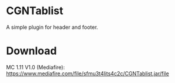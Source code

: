 # CGNTablist
A simple plugin for header and footer.

# Download
MC 1.11 V1.0 (Mediafire): https://www.mediafire.com/file/sfmu3t4lits4c2c/CGNTablist.jar/file
